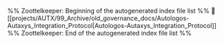 %% Zoottelkeeper: Beginning of the autogenerated index file list  %%
📄 [[projects/AUTX/99_Archive/old_governance_docs/Autologos-Autaxys_Integration_Protocol|Autologos-Autaxys_Integration_Protocol]]
%% Zoottelkeeper: End of the autogenerated index file list  %%
